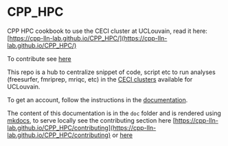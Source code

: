 # CPP_HPC

CPP HPC cookbook to use the CECI cluster at UCLouvain, read it here: [https://cpp-lln-lab.github.io/CPP_HPC/](https://cpp-lln-lab.github.io/CPP_HPC/)

To contribute see [here](https://github.com/cpp-lln-lab/CPP_HPC/contributing)

This repo is a hub to centralize snippet of code, script etc to run analyses (freesurfer, fmriprep, mriqc, etc) in
the [CECI clusters](http://www.ceci-hpc.be/) available for UCLouvain.

To get an account, follow the instructions in the
[documentation](https://support.ceci-hpc.be/doc/).

The content of this documentation is in the `doc` folder and is rendered using
[mkdocs](https://www.mkdocs.org/), to serve locally see the contributing section here [https://cpp-lln-lab.github.io/CPP_HPC/contributing](https://cpp-lln-lab.github.io/CPP_HPC/contributing) or [here](doc/controbuting.md)